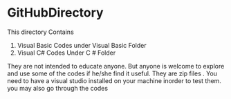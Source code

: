 # GitHubDirectory
This directory  Contains 
  1) Visual Basic Codes under Visual Basic Folder
  2) Visual C# Codes Under C # Folder 

They are not intended to educate anyone. 
But anyone is welcome to explore and use some of the codes if he/she find it useful.
They are zip files . You need to have a visual studio installed on your machine inorder to test them.
you may also go through the codes 
